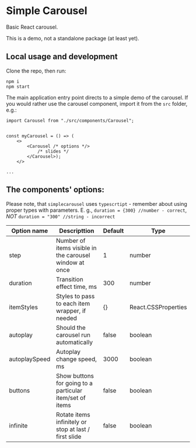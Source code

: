 # Simple Carousel

Basic React carousel.

This is a demo, not a standalone package (at least yet).

## Local usage and development

Clone the repo, then run:

```
npm i
npm start
```

The main application entry point directs to a simple demo of the carousel. If you would rather use the carousel component, import it from the `src` folder, e.g.:

```
import Carousel from "./src/components/Carousel";


const myCarousel = () => (
    <>
        <Carousel /* options */>
            /* slides */
        </Carousel>);
    </>

...

```

## The _<Carousel>_ components' options:

Please note, that `simplecarousel` uses `typescrtipt` - remember about using proper types with parameters. E. g., `duration = {300} //number - correct`, *NOT* `duration = "300" //string - incorrect`

| Option name   | Descripttion                                             | Default | Type                |
| ------------- | -------------------------------------------------------- | ------- | ------------------- |
| step          | Number of items visible in the carousel window at once   | 1       | number              |
| duration      | Transition effect time, ms                               | 300     | number              |
| itemStyles    | Styles to pass to each item wrapper, if needed           | {}      | React.CSSProperties |
| autoplay      | Should the carousel run automatically                    | false   | boolean             |
| autoplaySpeed | Autoplay change speed, ms                                | 3000    | boolean             |
| buttons       | Show buttons for going to a particular item/set of items | false   | boolean             |
| infinite      | Rotate items infinitely or stop at last / first slide    | false   | boolean             |

